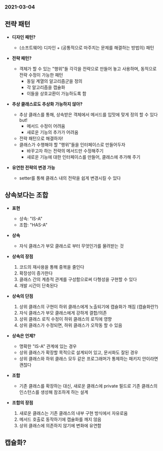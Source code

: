 ### 2021-03-04

## 전략 패턴
- __디자인 패턴?__
    - (소프트웨어) 디자인 + (공통적으로 마주치는 문제를 해결하는 방법의) 패턴

- __전략 패턴?__
    - 객체가 할 수 있는 "행위"들 각각을 전략으로 만들어 놓고 사용하며, 동적으로 전략 수정이 가능한 패턴
        - 동일 계열의 알고리즘군을 정의
        - 각 알고리즘을 캡슐화
        - 이들을 상호교환이 가능하도록 함

- __추상 클래스로도 추상화 가능하지 않아?__
    - 추상 클래스를 통해, 상속받은 객체에서 메서드를 입맛에 맞게 정의 할 수 있다 but! 
        - 메서드 수정이 어려움
        - 새로운 기능의 추가가 어려움
    - 전략 패턴으로 해결하자!
    - 클래스가 수행해야 할 "행위"들을 인터페이스로 만들어두자
        - 바꾸고자 하는 전략의 메서드만 수정해주기
        - 새로운 기능에 대한 인터페이스를 만들어, 클래스에 추가해 주기

- __유연한 전략의 변경 가능__
    - setter를 통해 클래스 내의 전략을 쉽게 변경시킬 수 있다

## 상속보다는 조합
- __표현__
    - 상속: "IS-A"
    - 조합: "HAS-A"

- __상속__
    - 자식 클래스가 부모 클래스로 부터 무엇인가를 물려받는 것

- __상속의 장점__
    1. 코드의 재사용을 통해 중복을 줄인다
    2. 확장성이 증가한다
    3. 클래스 간의 계층적 관계를 구성함으로써 다형성을 구현할 수 있다
    4. 개발 시간이 단축된다

- __상속의 단점__
    1. 상위 클래스의 구현이 하위 클래스에게 노출되기에 캡슐화가 깨짐 (캡슐화란?)
    2. 자식 클래스가 부모 클래스에게 강하게 결합/의존
    3. 상위 클래스 로직 수정이 하위 클래스의 로직에 영향
    4. 상위 클래스가 수정되면, 하위 클래스가 오작동 할 수 있음
    
- __상속은 언제?__
    - 명확한 "IS-A" 관계에 있는 경우
    - 상위 클래스가 확장할 목적으로 설계되어 있고, 문서화도 잘된 경우
    - 상위 클래스와 하위 클래스 모두 같은 프로그래머가 통제하는 패키지 안이라면 괜찮다
    
- __조합__
    - 기존 클래스를 확장하는 대신, 새로운 클래스에 private 필드로 기존 클래스의 인스턴스를 생성해 참조하게 하는 설계
    
- __조합의 장점__
    1. 새로운 클래스는 기존 클래스의 내부 구현 방식에서 자유로움
    2. 메서드 호출로 동작하기에 캡슐화를 깨지 않음
    3. 상위 클래스에 의존하지 않기에 변화에 유연함

## 캡슐화?